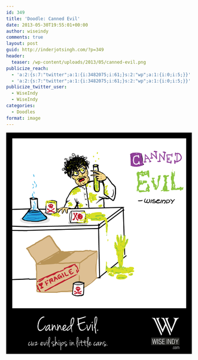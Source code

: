 ```yaml
---
id: 349
title: 'Doodle: Canned Evil'
date: 2013-05-30T19:55:01+00:00
author: wiseindy
comments: true
layout: post
guid: http://inderjotsingh.com/?p=349
header:
  teaser: /wp-content/uploads/2013/05/canned-evil.png
publicize_reach:
  - 'a:2:{s:7:"twitter";a:1:{i:3482075;i:61;}s:2:"wp";a:1:{i:0;i:5;}}'
  - 'a:2:{s:7:"twitter";a:1:{i:3482075;i:61;}s:2:"wp";a:1:{i:0;i:5;}}'
publicize_twitter_user:
  - WiseIndy
  - WiseIndy
categories:
  - Doodles
format: image
---
```

![Canned Evil](/wp-content/uploads/2013/05/canned-evil.png "Canned Evil")